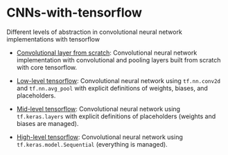 # CNNs-with-tensorflow
Different levels of abstraction in convolutional neural network implementations with tensorflow

* [Convolutional layer from scratch](https://github.com/sgttwld/CNNs-with-tensorflow/blob/master/1_CNN_fromscratch.py): Convolutional neural network implementation with convolutional and pooling layers built from scratch with core tensorflow.

* [Low-level tensorflow](https://github.com/sgttwld/CNNs-with-tensorflow/blob/master/2_CNN_lowlevel.py): Convolutional neural network using `tf.nn.conv2d` and `tf.nn.avg_pool` with explicit definitions of weights, biases, and placeholders.

* [Mid-level tensorflow](https://github.com/sgttwld/CNNs-with-tensorflow/blob/master/3_CNN_midlevel.py): Convolutional neural network using `tf.keras.layers` with explicit definitions of placeholders (weights and biases are managed).

* [High-level tensorflow](https://github.com/sgttwld/CNNs-with-tensorflow/blob/master/4_CNN_highlevel.py): Convolutional neural network using `tf.keras.model.Sequential` (everything is managed).
